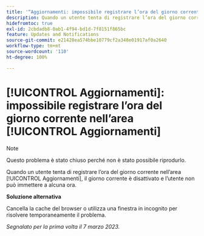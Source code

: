 ```yaml
---
title: '“Aggiornamenti: impossibile registrare l’ora del giorno corrente nell’area Aggiornamenti”'
description: Quando un utente tenta di registrare l’ora del giorno corrente nell’area Aggiornamenti, il giorno corrente è disattivato e l’utente non può immettere alcuna ora.
hidefromtoc: true
exl-id: 2cbdadb8-0ab1-4f94-bd1d-7f8151f865bc
feature: Updates and Notifications
source-git-commit: e21428ea574bbe10779cf2a348e01917af0a2640
workflow-type: tm+mt
source-wordcount: '110'
ht-degree: 100%

---
```


# [!UICONTROL Aggiornamenti]: impossibile registrare l’ora del giorno corrente nell’area [!UICONTROL Aggiornamenti]

>[!NOTE]
>
>Questo problema è stato chiuso perché non è stato possibile riprodurlo.

Quando un utente tenta di registrare l’ora del giorno corrente nell’area [!UICONTROL Aggiornamenti], il giorno corrente è disattivato e l’utente non può immettere a alcuna ora.

**Soluzione alternativa**

Cancella la cache del browser o utilizza una finestra in incognito per risolvere temporaneamente il problema.

_Segnalato per la prima volta il 7 marzo 2023._
